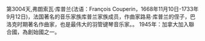 第3004天,弗朗索瓦·库普兰(法语：François Couperin，1668年11月10日-1733年9月12日)，法国著名的音乐家族库普兰家族成员，作曲家路易·库普兰的侄子，巴洛克时期著名作曲家，也是最伟大的羽管键琴音乐家。。
1945年：加拿大加入聯合國，為創始國之一。